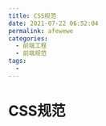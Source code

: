 ```yaml
---
title: CSS规范
date: 2021-07-22 06:52:04
permalink: afewewe
categories:
  - 前端工程
  - 前端规范
tags:
  - 
---
```


# CSS规范
